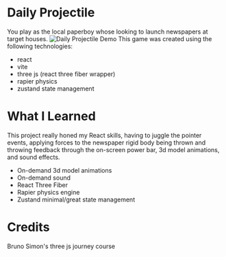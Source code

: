 # Daily Projectile
You play as the local paperboy whose looking to launch newspapers at target houses.
![Daily Projectile Demo](https://github.com/Ianshaw93/Daily-Projectile/assets/76686112/c11ecfc1-2f03-446b-87d7-ca9daabe8e36)
This game was created using the following technologies:
* react
* vite
* three js (react three fiber wrapper)
* rapier physics
* zustand state management

# What I Learned
This project really honed my React skills, having to juggle the pointer events, applying forces to the newspaper rigid body being thrown and throwing feedback through the on-screen power bar, 3d model animations, and sound effects.

* On-demand 3d model animations
* On-demand sound
* React Three Fiber
* Rapier physics engine
* Zustand minimal/great state management

# Credits
Bruno Simon's three js journey course


